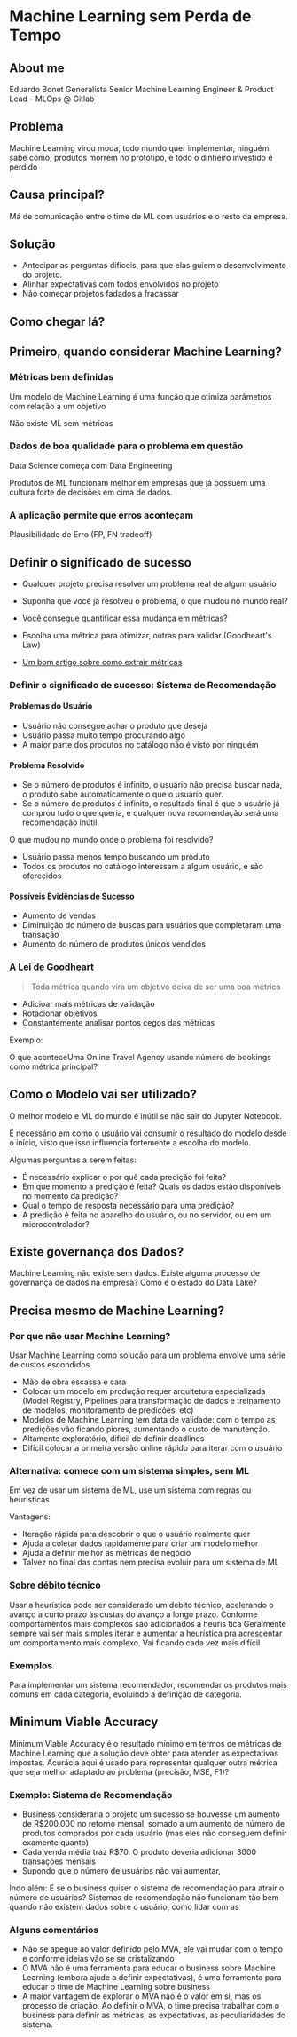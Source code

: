 # Machine Learning sem Perda de Tempo

## About me

Eduardo Bonet
Generalista
Senior Machine Learning Engineer & Product Lead - MLOps @ Gitlab

## Problema

Machine Learning virou moda, todo mundo quer implementar, ninguém sabe como, produtos morrem no protótipo, e todo o dinheiro investido é perdido

## Causa principal?

Má de comunicação entre o time de ML com usuários e o resto da empresa.

## Solução 

- Antecipar as perguntas difíceis, para que elas guiem o desenvolvimento do projeto.
- Alinhar expectativas com todos envolvidos no projeto
- Não começar projetos fadados a fracassar

## Como chegar lá?

## Primeiro, quando considerar Machine Learning?

### Métricas bem definidas

Um modelo de Machine Learning é uma função que otimiza parâmetros com relação a um objetivo

Não existe ML sem métricas

### Dados de boa qualidade para o problema em questão

Data Science começa com Data Engineering

Produtos de ML funcionam melhor em empresas que já possuem uma cultura forte de decisões em cima de dados.

### A aplicação permite que erros aconteçam

Plausibilidade de Erro (FP, FN tradeoff)

## Definir o significado de sucesso

- Qualquer projeto precisa resolver um problema real de algum usuário
- Suponha que você já resolveu o problema, o que mudou no mundo real?
- Você consegue quantificar essa mudança em métricas?
- Escolha uma métrica para otimizar, outras para validar (Goodheart's Law)

- [Um bom artigo sobre como extrair métricas](https://towardsdatascience.com/seven-steps-to-set-goals-and-pick-metrics-for-customers-613283570521)

### Definir o significado de sucesso: Sistema de Recomendação

#### Problemas do Usuário

- Usuário não consegue achar o produto que deseja
- Usuário passa muito tempo procurando algo
- A maior parte dos produtos no catálogo não é visto por ninguém

#### Problema Resolvido
- Se o número de produtos é infinito, o usuário não precisa buscar nada, o produto sabe automaticamente o que o usuário quer.
- Se o número de produtos é infinito, o resultado final é que o usuário já comprou tudo o que queria, e qualquer nova 
    recomendação será uma recomendação inútil.


O que mudou no mundo onde o problema foi resolvido?
- Usuário passa menos tempo buscando um produto
- Todos os produtos no catálogo interessam a algum usuário, e são oferecidos

#### Possíveis Evidências de Sucesso
- Aumento de vendas
- Diminuição do número de buscas para usuários que completaram uma transação
- Aumento do número de produtos únicos vendidos

### A Lei de Goodheart

> Toda métrica quando vira um objetivo deixa de ser uma boa métrica

- Adicioar mais métricas de validação
- Rotacionar objetivos
- Constantemente analisar pontos cegos das métricas

Exemplo: 

O que aconteceUma Online Travel Agency usando número de bookings como métrica principal?

## Como o Modelo vai ser utilizado?

O melhor modelo e ML do mundo é inútil se não sair do Jupyter Notebook.

É necessário em como o usuário vai consumir o resultado do modelo desde o início, visto que
isso influencia fortemente a escolha do modelo.

Algumas perguntas a serem feitas:

- É necessário explicar o por quê cada predição foi feita?
- Em que momento a predição é feita? Quais os dados estão disponíveis no momento da predição?
- Qual o tempo de resposta necessário para uma predição?
- A predição é feita no aparelho do usuário, ou no servidor, ou em um microcontrolador?

## Existe governança dos Dados?

Machine Learning não existe sem dados. Existe alguma processo de governança de dados na empresa? 
Como é o estado do Data Lake? 

## Precisa mesmo de Machine Learning? 

### Por que não usar Machine Learning?

Usar Machine Learning como solução para um problema envolve uma série de custos escondidos

- Mão de obra escassa e cara
- Colocar um modelo em produção requer arquitetura especializada (Model Registry, 
Pipelines para transformação de dados e treinamento de modelos, monitoramento de predições, etc)
- Modelos de Machine Learning tem data de validade: com o tempo as predições vão ficando piores, 
aumentando o custo de manutenção.
- Altamente exploratório, difícil de definir deadlines
- Difícil colocar a primeira versão online rápido para iterar com o usuário 

### Alternativa: comece com um sistema simples, sem ML

Em vez de usar um sistema de ML, use um sistema com regras ou heuristicas

Vantagens:
- Iteração rápida para descobrir o que o usuário realmente quer
- Ajuda a coletar dados rapidamente para criar um modelo melhor
- Ajuda a definir melhor as métricas de negócio
- Talvez no final das contas nem precisa evoluir para um sistema de ML

### Sobre débito técnico

Usar a heurística pode ser considerado um debito técnico, acelerando o avanço a curto prazo às 
custas do avanço a longo prazo. Conforme comportamentos mais complexos são adicionados à heurís
tica
Geralmente sempre vai ser mais simples iterar e aumentar a heurística pra acrescentar 
um comportamento mais complexo. Vai ficando cada vez mais difícil 

### Exemplos

Para implementar um sistema recomendador, recomendar os produtos mais comuns em cada categoria, evoluindo a
definição de categoria.

## Minimum Viable Accuracy

Minimum Viable Accuracy é o resultado mínimo em termos de métricas de Machine Learning que a solução deve obter 
para atender as expectativas impostas. Acurácia aqui é usado para representar qualquer outra métrica que seja 
melhor adaptado ao problema (precisão, MSE, F1)?

### Exemplo: Sistema de Recomendação

- Business consideraria o projeto um sucesso se houvesse um aumento de R$200.000 no retorno mensal, somado a 
    um aumento de número de produtos comprados por cada usuário (mas eles não conseguem definir examente quanto)
- Cada venda média traz R$70. O produto deveria adicionar 3000 transações mensais
- Supondo que o número de usuários não vai aumentar, 

Indo além: E se o business quiser o sistema de recomendação para atrair o número de usuários? Sistemas de 
    recomendação não funcionam tão bem quando não existem dados sobre o usuário, como lidar com as 

### Alguns comentários

- Não se apegue ao valor definido pelo MVA, ele vai mudar com o tempo e conforme ideias vão se
    se cristalizando
- O MVA não é uma ferramenta para educar o business sobre Machine Learning (embora ajude a 
    definir expectativas), é uma ferramenta para educar o time de Machine Learning sobre
    business
- A maior vantagem de explorar o MVA não é o valor em si, mas os processo de criação. Ao definir
    o MVA, o time precisa trabalhar com o business para definir as métricas, as expectativas,
    as peculiaridades do sistema.  
